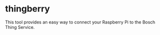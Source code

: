 # thingberry
This tool provides an easy way to connect your Raspberry Pi to the Bosch Thing Service.
